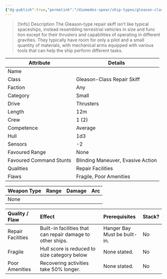 ```yaml
---
{"dg-publish":true,"permalink":"/diomedes-spear/ship-types/gleason-class-repair-skiff/"}
---
```


> [!info] Description
> The Gleason-type repair skiff isn’t like typical spaceships, instead resembling terrestrial vehicles in size and func tion except for their thrusters and capabilities of operating in different gravities. They typically have room for only a pilot and a small quantity of materials, with mechanical arms equipped with various tools that can help the ship perform different tasks.

| Attribute               | Details                           |
| ----------------------- | --------------------------------- |
| Name                    |                                   |
| Class                   | Gleason-Class Repair Skiff        |
| Faction                 | Any                               |
| Category                | Small                             |
| Drive                   | Thrusters                         |
| Length                  | 12m                               |
| Crew                    | 1 (2)                             |
| Competence              | Average                           |
| Hull                    | 1d3                               |
| Sensors                 | -2                                |
| Favoured Range          | None                              |
| Favoured Command Stunts | Blinding Maneuver, Evasive Action |
| Qualities               | Repair Facilities                 |
| Flaws                   | Fragile, Poor Amenities           |

| Weapon Type | Range | Damage | Arc |
| ----------- | ----- | ------ | --- |
| None        |       |        |     |

| Quality / Flaw    | Effect                                                     | Prerequisites                   | Stack? |
| :---------------- | :--------------------------------------------------------- | :------------------------------ | :----- |
| Repair Facilities | Built-in facilities that can repair damage to other ships. | Hanger Bay<br>Must be built-in. | No     |
| Fragile           | Hull score is reduced to size category below               | None stated.                    | No     |
| Poor Amenities    | Recovering activities take 50% longer.                     | None stated.                    | No     |
